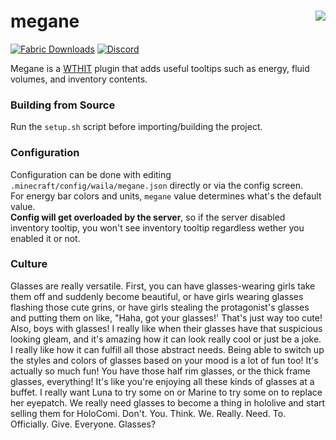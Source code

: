 # megane <img src="https://user-images.githubusercontent.com/21150434/122664496-ff7ed300-d1cb-11eb-871a-6671514f01ed.png" align="right"/>
[![Fabric Downloads](http://cf.way2muchnoise.eu/full_408118.svg?badge_style=for_the_badge)](https://www.curseforge.com/minecraft/mc-mods/megane)
[![Discord](https://img.shields.io/discord/711835441376264242?color=5865F2&logo=discord&logoColor=FFFFFF&style=for-the-badge)](https://bai.lol/discord)

Megane is a [WTHIT](https://www.curseforge.com/minecraft/mc-mods/wthit) plugin that adds useful tooltips such as energy, fluid volumes, and inventory contents.

### Building from Source
Run the `setup.sh` script before importing/building the project.

### Configuration
Configuration can be done with editing `.minecraft/config/waila/megane.json` directly or via the config screen.    
For energy bar colors and units, `megane` value determines what's the default value.    
**Config will get overloaded by the server**, so if the server disabled inventory tooltip, you won't see inventory tooltip regardless wether you
enabled it or not.

### Culture

Glasses are really versatile. First, you can have glasses-wearing girls take them off and suddenly become beautiful, or have girls wearing glasses
flashing those cute grins, or have girls stealing the protagonist's glasses and putting them on like, "Haha, got your glasses!' That's just way too
cute! Also, boys with glasses! I really like when their glasses have that suspicious looking gleam, and it's amazing how it can look really cool or
just be a joke. I really like how it can fulfill all those abstract needs. Being able to switch up the styles and colors of glasses based on your mood
is a lot of fun too! It's actually so much fun! You have those half rim glasses, or the thick frame glasses, everything! It's like you're enjoying all
these kinds of glasses at a buffet. I really want Luna to try some on or Marine to try some on to replace her eyepatch. We really need glasses to
become a thing in hololive and start selling them for HoloComi. Don't. You. Think. We. Really. Need. To. Officially. Give. Everyone. Glasses?
